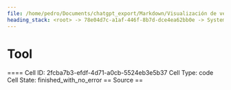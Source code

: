 ```yaml
---
file: /home/pedro/Documents/chatgpt_export/Markdown/Visualización de velocidad en mapa de pista.md
heading_stack: <root> -> 78e04d7c-a1af-446f-8b7d-dce4ea62bb0e -> System -> 5c500c9e-5861-4d6b-b085-4ff313388901 -> System -> aaa2f7d7-fe29-46a2-bcb1-effe5e4a42cc -> User -> First, we define some variables that allow us to conveniently control what -> we want to plot. -> Next, we load the session and select the desired data. -> Get telemetry data -> Now, we create a set of line segments so that we can color them -> individually. This creates the points as a N x 1 x 2 array so that we can -> stack points  together easily to get the segments. The segments array for -> line collection needs to be (numlines) x (points per line) x 2 (for x and y) -> After this, we can actually plot the data. -> We create a plot with title and adjust some setting to make it look good. -> Adjust margins and turn of axis -> After this, we plot the data itself. -> Create background track line -> Create a continuous norm to map from data points to colors -> Set the values used for colormapping -> Merge all line segments together -> Finally, we create a color bar as a legend. -> Show the plot -> b927de9a-7f9a-4aba-8adf-f9e7b0133fbf -> Assistant -> c19ab3a1-77f1-4a7a-9182-2d92a1573eff -> Tool -> 2de8fe53-34d1-4446-9e7d-662b4f25807b -> Assistant -> 6ff0a0e5-121d-4355-b88d-70019241a78a -> Assistant -> 9c1df759-1b7c-4cfe-b8d4-a254b4687c45 -> Tool -> edef5e2a-f7a3-4c6f-8888-ceae0e7d3065 -> Assistant -> bb152ae4-06c9-42b7-9b29-13983eeecbfb -> Tool -> 1baca0b9-77dc-4feb-8d20-93bf3d732edd -> Assistant -> f2bbe088-c1ec-4063-becb-47b7c53fcded -> Assistant -> 276aa8fd-1749-48dc-a59f-b87b75a6f0b0 -> Tool -> Define variables for the plot -> Load the session and select the desired data -> Get telemetry data -> Create a set of line segments for individual coloring -> Create the plot -> Plot the data -> Create a color bar as a legend -> Show the plot -> 6bc105d3-615d-429e-b477-567b9e114cd2 -> Assistant -> aaa29b67-daf6-42d4-9679-ac7ae525be35 -> User -> a0307879-dd50-4770-b718-38184779d7ef -> Assistant -> 7f898c30-18df-4cc9-afb5-da7dbf5bf042 -> Tool -> Import additional modules for analysis -> Load the session again to get data for all drivers -> Get lap data for all drivers -> Filter out laps that are not representative (e.g., in/out laps) -> Get the list of teams -> Initialize dictionaries to store speed ranges and sector times for each team -> Loop through each team to collect data -> Convert the collected data to DataFrames for easier analysis -> Sort the DataFrames -> e2e15bbb-e42a-4af1-a938-65c4a470230a -> Assistant -> 0f81ea8a-f09e-40b8-8f9f-34f1eb48991b -> Assistant -> 31175595-82fb-44cc-9987-12dfa51c1ab4 -> Tool -> Correct the filtering by converting the string to a timedelta -> Filter out laps that are not representative (e.g., in/out laps) -> Reinitialize dictionaries to store speed ranges and sector times for each team -> Loop through each team to collect data -> Convert the collected data to DataFrames for easier analysis -> Sort the DataFrames -> 5f8e19d7-0f27-46ce-88ea-9d081f353787 -> Assistant -> 85814484-615d-42ed-a107-7064ded0d97c -> Assistant -> b2347d16-5a0c-4fb6-a82e-5d9be6b865be -> Tool -> Reload the session and get lap data for all drivers -> Filter out laps that are not representative (e.g., in/out laps) using corrected timedelta -> Get the list of teams -> 36e7914a-6d17-444b-bc9a-1aff70d1a650 -> Assistant -> 7d0c26cd-b6e4-444f-b52d-8ef5e17c3e8f -> Tool -> Now that we have the list of teams, proceed with the analysis -> Reinitialize dictionaries to store speed ranges and sector times for each team -> Loop through each team to collect data -> Convert the collected data to DataFrames for easier analysis -> Sort the DataFrames -> 78eb243e-1c99-4881-85bb-9ae7df5bac6e -> Assistant -> 0a268785-d196-48ab-bb42-c9872a54787e -> Assistant -> 2527f884-2e21-435e-afd2-90d8e5d03805 -> Tool -> Check available columns in the data to understand what can be analyzed -> e8c6a947-af7d-41c7-bcf0-8cfa691c9507 -> Assistant -> 8bf9c106-918c-4f9a-a0c4-1f1059bb2d75 -> Tool -> Given the available columns, we can analyze sector times and speed at different intervals -> Reinitialize dictionaries to store speed ranges and sector times for each team -> Loop through each team to collect data -> Convert the collected data to DataFrames for easier analysis -> Sort the DataFrames -> f1094fd2-198d-4f59-8744-c7f8016a2339 -> Assistant -> Speed Intervals Across Teams (in km/h) -> Average Sector Times Across Teams (in seconds) -> aaa2ffa6-06a0-4412-a87a-9ef9d2d5566e -> User -> 0ef3828e-07c9-4e5e-96b1-c8f8d4e64ffe -> Assistant -> a9caf969-66ce-4b36-9cc7-f11b4bda5d83 -> Tool -> 3b47c008-4c93-4930-8a19-dc41b37bec6c -> Assistant -> f87bb56e-315d-4f44-b9df-a571cf13c51c -> Assistant -> 13636611-cf3b-4537-a36c-e0a8d6d8fd20 -> Tool -> Plotting heatmap for Speed Intervals Across Teams -> 8d6e51b7-8457-48ca-9b47-200e7976f029 -> Assistant -> da470134-73fc-4fc6-846e-eed366a79a49 -> Tool -> Plotting heatmap for Average Sector Times Across Teams -> Convert sector times to seconds for better visualization -> 14bed94b-89d1-4863-975d-e351ea315d69 -> Assistant -> aaa226b2-dff3-436f-b88a-57179fe1cb8d -> User -> d30e7acc-0cc7-4a31-bf61-a44d5e0da79f -> Assistant -> 0632a28a-9b00-422d-b6a3-6f474a202299 -> Tool -> Checking for missing values in the sector times dataframe -> Dataframe Summary -> Column Information -> Categorical Summary -> Sample Data (3x1) -> a381dc41-32c2-4133-ac75-5a9488224717 -> Assistant -> 33916abb-ce2b-4ff5-b076-3aea47936128 -> Tool -> Investigating the distribution of Sector 1 and Sector 3 times for outliers or inconsistencies -> 16184723-7fe3-4e84-9bbd-95a6a257c77c -> Assistant -> 1d0d01b5-7af9-41d0-aac8-7b640ff3f2ec -> Assistant -> 33e56747-4f78-4b07-926e-df52bc019d75 -> Tool -> Investigating the distribution of Sector 1 and Sector 3 times for outliers or inconsistencies -> First, let's reset the index to make 'Team' a column -> Now, let's melt the DataFrame to make it suitable for boxplot -> Plotting -> e75d0370-9238-4729-b2c5-4ca880e4edf8 -> Assistant -> 1a6061a4-c2ad-4c69-a21d-c27a72aaf013 -> Assistant -> fdd40047-e11d-45bb-a65e-cbc1a46435a9 -> Tool -> Converting sector times to seconds for numerical analysis -> Resetting the index to make 'Team' a column -> Melting the DataFrame to make it suitable for boxplot -> Plotting boxplots for Sector 1 and Sector 3 times distribution across teams -> 7d6e4d65-d82b-4fb3-8a2a-201c07e82410 -> Assistant -> aaa2baae-23b6-4f81-b840-afb7d575eb13 -> User -> 7a81cc64-8618-4166-82cb-f96844c69b47 -> Assistant -> aaa26cd0-be7b-47a3-b258-e4f9aa3ec06d -> User -> f570c03e-6f97-4d21-bbf8-71b951326b7b -> Assistant -> cba1b809-20b6-41d4-ac34-75a723203da3 -> Tool -> Checking the first few rows of the melted DataFrame to verify the data -> Dataframe Summary -> Column Information -> Categorical Summary -> Sample Data (5x3) -> 051a29bd-add2-4919-b048-4886c8f9dc69 -> Assistant -> b2296b5b-7881-4916-a5d3-011b90d22f2b -> Assistant -> a8bd4457-dc85-4db4-81af-a0b43addf167 -> Tool -> Checking the first few rows of the original DataFrame to debug the issue -> Dataframe Summary -> Column Information -> Categorical Summary -> Sample Data (5x3) -> e2f59590-43ab-4734-9a8c-c8c932ab379b -> Assistant -> acddcb08-da13-4193-b612-cbcfe2605a6f -> Assistant -> c3894b22-2f02-4409-b2e7-4bfafaa3c6ea -> Tool -> Investigating why 'Sector1' is missing data -> Checking the data types and null values in the original DataFrame containing lap data -> 8c37d232-cbb3-40a0-9d75-b002343047ef -> Assistant -> d666ffdb-149c-48a3-be78-68f6719626c1 -> Assistant -> 77fa3b1e-e6b4-4cc6-83f4-00725a642e3d -> Tool -> Re-extracting the lap data to investigate the issue with 'Sector1' times -> Checking the first few rows to see if 'Sector1' times are present -> 4923b107-f1a1-4802-8088-a11068c90358 -> Assistant -> aeea8e4e-5012-43b3-a30c-6f5e11a5817c -> Assistant -> cafd98df-ee83-4e59-a0a7-407925fa3f44 -> Tool -> Checking the available columns in the 'laps' DataFrame to identify the correct columns for sector times -> e222cffc-9e8a-4563-8a93-8771045933c7 -> Assistant -> 32bda2e2-e40f-4765-af8e-fa71f2483be4 -> Assistant -> 5d954262-526a-446e-9bc5-1de3dd3f2f56 -> Tool -> Re-extracting the lap data using the correct column names for sector times -> Checking the first few rows to verify the data -> Dataframe Summary -> Column Information -> Categorical Summary -> Sample Data (5x5) -> feeb3c39-516b-47dc-aa29-c277573aa82b -> Assistant -> 15634d11-c4ff-4337-8867-619040c127b2 -> Assistant -> c541b3d5-7dcb-4e9b-80fc-d6c29d702643 -> Tool -> Re-plotting the heatmap using the corrected data -> Melting the DataFrame for heatmap plotting -> Plotting the heatmap -> e46d7c18-b1f8-4d17-800b-994282c07735 -> Assistant -> 633fc43a-da2e-461a-96a8-c41f26a11449 -> Assistant -> 3566dce4-0c86-4b45-9276-d958561393f9 -> Tool -> Converting the timedelta values to seconds -> Re-plotting the heatmap after converting the time values to seconds -> 9dfc09cb-e448-479d-9871-2193617f55c9 -> Assistant -> aaa276d4-f2ca-49ff-b231-3d6c98a3cc06 -> User -> 11e5002a-4333-4f5f-b221-30818cf60af6 -> Assistant -> 8c9d695c-4de0-44d9-b284-950772d3704c -> Assistant -> 90706f44-4ca7-4ccb-82c5-ad0b84d8dc87 -> Tool
---
```

# Tool

==== Cell ID: 2fcba7b3-efdf-4d71-a0cb-5524eb3e5b37
Cell Type: code
Cell State: finished_with_no_error
== Source ==
